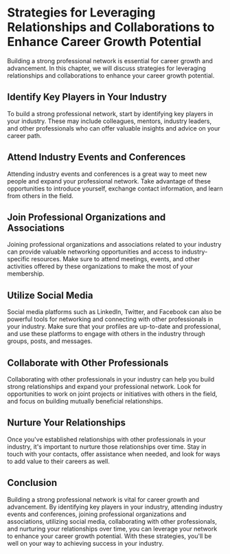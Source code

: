 Strategies for Leveraging Relationships and Collaborations to Enhance Career Growth Potential
================================================================================================================================================

Building a strong professional network is essential for career growth and advancement. In this chapter, we will discuss strategies for leveraging relationships and collaborations to enhance your career growth potential.

Identify Key Players in Your Industry
-------------------------------------

To build a strong professional network, start by identifying key players in your industry. These may include colleagues, mentors, industry leaders, and other professionals who can offer valuable insights and advice on your career path.

Attend Industry Events and Conferences
--------------------------------------

Attending industry events and conferences is a great way to meet new people and expand your professional network. Take advantage of these opportunities to introduce yourself, exchange contact information, and learn from others in the field.

Join Professional Organizations and Associations
------------------------------------------------

Joining professional organizations and associations related to your industry can provide valuable networking opportunities and access to industry-specific resources. Make sure to attend meetings, events, and other activities offered by these organizations to make the most of your membership.

Utilize Social Media
--------------------

Social media platforms such as LinkedIn, Twitter, and Facebook can also be powerful tools for networking and connecting with other professionals in your industry. Make sure that your profiles are up-to-date and professional, and use these platforms to engage with others in the industry through groups, posts, and messages.

Collaborate with Other Professionals
------------------------------------

Collaborating with other professionals in your industry can help you build strong relationships and expand your professional network. Look for opportunities to work on joint projects or initiatives with others in the field, and focus on building mutually beneficial relationships.

Nurture Your Relationships
--------------------------

Once you've established relationships with other professionals in your industry, it's important to nurture those relationships over time. Stay in touch with your contacts, offer assistance when needed, and look for ways to add value to their careers as well.

Conclusion
----------

Building a strong professional network is vital for career growth and advancement. By identifying key players in your industry, attending industry events and conferences, joining professional organizations and associations, utilizing social media, collaborating with other professionals, and nurturing your relationships over time, you can leverage your network to enhance your career growth potential. With these strategies, you'll be well on your way to achieving success in your industry.


